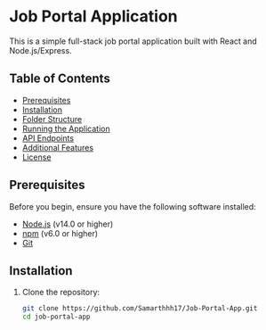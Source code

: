 # Job Portal Application

This is a simple full-stack job portal application built with React and Node.js/Express.

## Table of Contents
- [Prerequisites](#prerequisites)
- [Installation](#installation)
- [Folder Structure](#folder-structure)
- [Running the Application](#running-the-application)
- [API Endpoints](#api-endpoints)
- [Additional Features](#additional-features)
- [License](#license)

## Prerequisites

Before you begin, ensure you have the following software installed:
- [Node.js](https://nodejs.org/) (v14.0 or higher)
- [npm](https://www.npmjs.com/) (v6.0 or higher)
- [Git](https://git-scm.com/)

## Installation

1. Clone the repository:

   ```bash
   git clone https://github.com/Samarthhh17/Job-Portal-App.git
   cd job-portal-app